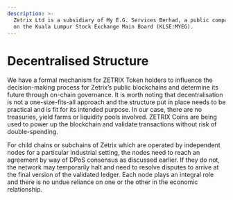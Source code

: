 ```yaml
---
description: >-
  Zetrix Ltd is a subsidiary of My E.G. Services Berhad, a public company listed
  on the Kuala Lumpur Stock Exchange Main Board (KLSE:MYEG).
---
```


# Decentralised Structure

We have a formal mechanism for ZETRIX Token holders to influence the decision-making process for Zetrix’s public blockchains and determine its future through on-chain governance. It is worth noting that decentralisation is not a one-size-fits-all approach and the structure put in place needs to be practical and is fit for its intended purpose. In our case, there are no treasuries, yield farms or liquidity pools involved. ZETRIX Coins are being used to power up the blockchain and validate transactions without risk of double-spending.

For child chains or subchains of Zetrix which are operated by independent nodes for a particular industrial setting, the nodes need to reach an agreement by way of DPoS consensus as discussed earlier. If they do not, the network may temporarily halt and need to resolve disputes to arrive at the final version of the validated ledger. Each node plays an integral role and there is no undue reliance on one or the other in the economic relationship.
